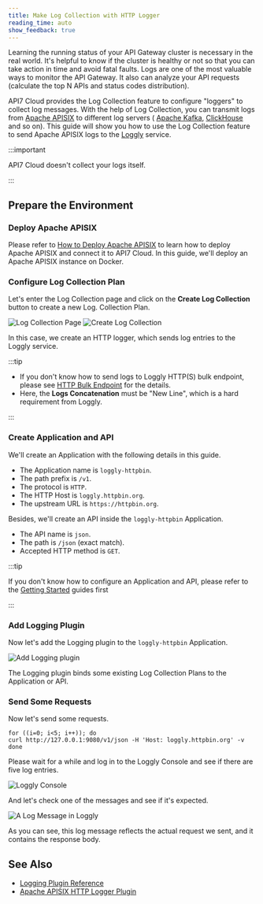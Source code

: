```yaml
---
title: Make Log Collection with HTTP Logger
reading_time: auto
show_feedback: true
---
```


Learning the running status of your API Gateway cluster is necessary in the real world. It's helpful to know if the cluster is healthy or not so that you can take action in time and avoid fatal faults. Logs
are one of the most valuable ways to monitor the API Gateway. It also can analyze your API requests (calculate
the top N APIs and status codes distribution).

API7 Cloud provides the Log Collection feature to configure "loggers" to collect log messages. With the help of
Log Collection, you can transmit logs from [Apache APISIX](https://apisix.apache.org) to different log servers (
[Apache Kafka](https://kafka.apache.org/), [ClickHouse](https://clickhouse.com/) and so on). This guide will show
you how to use the Log Collection feature to send Apache APISIX logs to the [Loggly](https://www.loggly.com/) service.

:::important

API7 Cloud doesn't collect your logs itself.

:::

Prepare the Environment
-----------------------

### Deploy Apache APISIX

Please refer to [How to Deploy Apache APISIX](../product/how-to-deploy-apache-apisix.md) to learn how to deploy
Apache APISIX and connect it to API7 Cloud. In this guide, we'll deploy an Apache APISIX instance on Docker.

### Configure Log Collection Plan

Let's enter the Log Collection page and click on the **Create Log Collection** button to create a new Log.
Collection Plan.

![Log Collection Page](https://static.apiseven.com/2022/12/30/log-collection-page.png)
![Create Log Collection](https://static.apiseven.com/2022/12/30/create-log-collection.png)

In this case, we create an HTTP logger, which sends log entries to the Loggly service.

:::tip

* If you don't know how to send logs to Loggly HTTP(S) bulk endpoint,
  please see [HTTP Bulk Endpoint](https://documentation.solarwinds.com/en/success_center/loggly/content/admin/http-bulk-endpoint.htm) for the details.
* Here, the **Logs Concatenation** must be "New Line", which is a hard requirement from Loggly.

:::

### Create Application and API

We'll create an Application with the following details in this guide.

* The Application name is `loggly-httpbin`.
* The path prefix is `/v1`.
* The protocol is `HTTP`.
* The HTTP Host is `loggly.httpbin.org`.
* The upstream URL is `https://httpbin.org`.

Besides, we'll create an API inside the `loggly-httpbin` Application.

* The API name is `json`.
* The path is `/json` (exact match).
* Accepted HTTP method is `GET`.

:::tip

If you don't know how to configure an Application and API, please refer to the [Getting Started](../../getting-started)
guides first

:::

### Add Logging Plugin

Now let's add the Logging plugin to the `loggly-httpbin` Application.

![Add Logging plugin](https://static.apiseven.com/2022/12/30/add-logging-plugin.png)

The Logging plugin binds some existing Log Collection Plans to the Application or API.

### Send Some Requests

Now let's send some requests.

```shell
for ((i=0; i<5; i++)); do
curl http://127.0.0.1:9080/v1/json -H 'Host: loggly.httpbin.org' -v
done
```

Please wait for a while and log in to the Loggly Console and see if there are five log entries.

![Loggly Console](https://static.apiseven.com/2022/12/30/loggly-console.png)

And let's check one of the messages and see if it's expected.

![A Log Message in Loggly](https://static.apiseven.com/2022/12/30/a-log-message-in-loggly.png)

As you can see, this log message reflects the actual request we sent, and it contains the
response body.

See Also
--------

* [Logging Plugin Reference](../../references/plugins/observability/logging.md)
* [Apache APISIX HTTP Logger Plugin](https://apisix.apache.org/docs/apisix/next/plugins/http-logger/)
